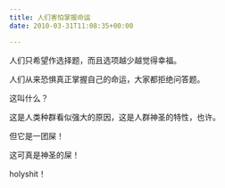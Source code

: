 ```yaml
---
title: 人们害怕掌握命运
date: 2010-03-31T11:08:35+00:00

---
```

人们只希望作选择题，而且选项越少越觉得幸福。

人们从来恐惧真正掌握自己的命运，大家都拒绝问答题。
  

  
这叫什么？

这是人类种群看似强大的原因，这是人群神圣的特性，也许。

但它是一团屎！
  

  
这可真是神圣的屎！

holyshit！
